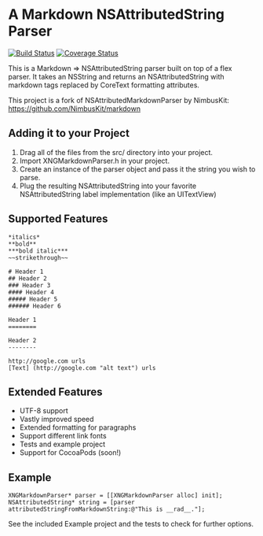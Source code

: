 A Markdown NSAttributedString Parser
====================================

[![Build Status](http://img.shields.io/travis/xing/XNGMarkdownParser/master.svg?style=flat)](https://travis-ci.org/xing/XNGMarkdownParser)
[![Coverage Status](http://img.shields.io/coveralls/xing/XNGMarkdownParser/master.svg?style=flat)](https://coveralls.io/r/xing/XNGMarkdownParser)

This is a Markdown => NSAttributedString parser built on top of a flex parser. It takes an NSString
and returns an NSAttributedString with markdown tags replaced by CoreText formatting attributes.

This project is a fork of NSAttributedMarkdownParser by NimbusKit: https://github.com/NimbusKit/markdown

Adding it to your Project
-------------------------

1. Drag all of the files from the src/ directory into your project.
2. Import XNGMarkdownParser.h in your project.
3. Create an instance of the parser object and pass it the string you wish to parse.
4. Plug the resulting NSAttributedString into your favorite NSAttributedString label implementation (like an UITextView)

Supported Features
------------------

    *italics*
    **bold**
    ***bold italic***
    ~~strikethrough~~
    
    # Header 1
    ## Header 2
    ### Header 3
    #### Header 4
    ##### Header 5
    ###### Header 6
    
    Header 1
    ========

    Header 2
    --------
    
    http://google.com urls
    [Text] (http://google.com "alt text") urls

Extended Features
-----------------
* UTF-8 support
* Vastly improved speed
* Extended formatting for paragraphs
* Support different link fonts
* Tests and example project
* Support for CocoaPods (soon!)

Example
-------

    XNGMarkdownParser* parser = [[XNGMarkdownParser alloc] init];
    NSAttributedString* string = [parser attributedStringFromMarkdownString:@"This is __rad__."];

See the included Example project and the tests to check for further options.

